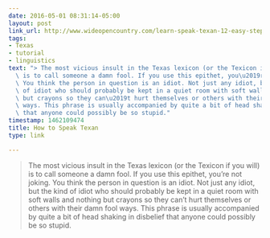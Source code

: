 ```yaml
---
date: 2016-05-01 08:31:14-05:00
layout: post
link_url: http://www.wideopencountry.com/learn-speak-texan-12-easy-steps/
tags:
- Texas
- tutorial
- linguistics
text: "> The most vicious insult in the Texas lexicon (or the Texicon if you will)\
  \ is to call someone a damn fool. If you use this epithet, you\u2019re not joking.\
  \ You think the person in question is an idiot. Not just any idiot, but the kind\
  \ of idiot who should probably be kept in a quiet room with soft walls and nothing\
  \ but crayons so they can\u2019t hurt themselves or others with their damn fool\
  \ ways. This phrase is usually accompanied by quite a bit of head shaking in disbelief\
  \ that anyone could possibly be so stupid."
timestamp: 1462109474
title: How to Speak Texan
type: link

---
```

> The most vicious insult in the Texas lexicon (or the Texicon if you will) is to call someone a damn fool. If you use this epithet, you’re not joking. You think the person in question is an idiot. Not just any idiot, but the kind of idiot who should probably be kept in a quiet room with soft walls and nothing but crayons so they can’t hurt themselves or others with their damn fool ways. This phrase is usually accompanied by quite a bit of head shaking in disbelief that anyone could possibly be so stupid.